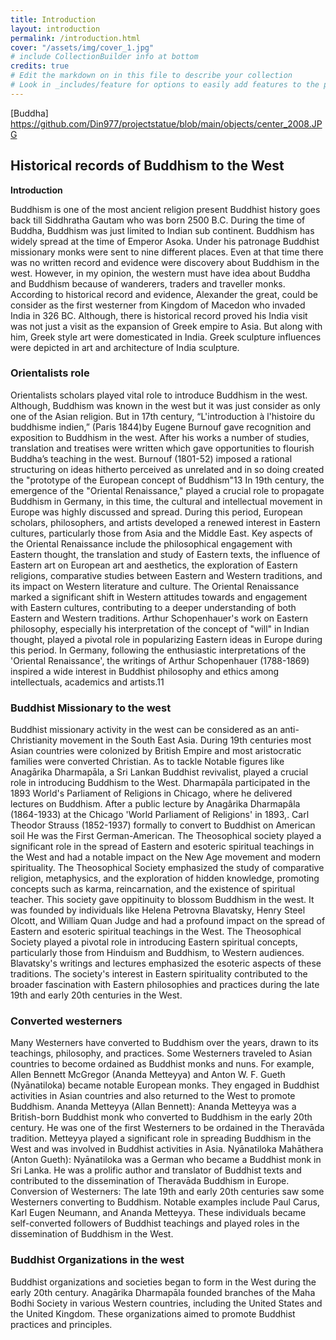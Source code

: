 ```yaml
---
title: Introduction
layout: introduction
permalink: /introduction.html
cover: "/assets/img/cover_1.jpg"
# include CollectionBuilder info at bottom
credits: true
# Edit the markdown on in this file to describe your collection
# Look in _includes/feature for options to easily add features to the page
---
```

[Buddha] https://github.com/Din977/projectstatue/blob/main/objects/center_2008.JPG
<kbd>
## Historical records of Buddhism to the West

**Introduction**

Buddhism is one of the most ancient religion present Buddhist history goes back till Siddhratha Gautam who was born 2500 B.C. During the time of Buddha, Buddhism was just limited to Indian sub continent. Buddhism has widely spread at the time of Emperor Asoka. Under his patronage Buddhist missionary monks were sent to nine different places.  Even at that time there was no written record and evidence were discovery about Buddhism in the west. However, in my opinion, the western must have idea about Buddha and Buddhism because of wanderers, traders and traveller monks. 
According to historical record and evidence, Alexander the great, could be consider as the first westerner from Kingdom of Macedon who invaded India in 326 BC. Although, there is historical record proved his India visit was not just a visit as the expansion of Greek empire to Asia. But along with him, Greek style art were domesticated in India.  Greek sculpture influences were depicted in art and architecture of India sculpture. 

### Orientalists role 

Orientalists scholars played vital role to introduce Buddhism in the west. Although, Buddhism was known in the west but it was just consider as only one of the Asian religion. But in 17th century, “L'introduction à l'histoire du buddhisme indien,” (Paris 1844)by Eugene Burnouf gave recognition and exposition to  Buddhism in the west. After his works a number of studies, translation and treatises were written which gave opportunities to flourish Buddha’s teaching in the west.  Burnouf (1801-52) imposed a rational structuring on ideas hitherto perceived as unrelated and in so doing created the "prototype of the European concept of Buddhism"13
In 19th century, the emergence of the "Oriental Renaissance," played a crucial role to propagate Buddhism in Germany, in this time, the cultural and intellectual movement in Europe was highly discussed and spread. During this period, European scholars, philosophers, and artists developed a renewed interest in Eastern cultures, particularly those from Asia and the Middle East. Key aspects of the Oriental Renaissance include the philosophical engagement with Eastern thought, the translation and study of Eastern texts, the influence of Eastern art on European art and aesthetics, the exploration of Eastern religions, comparative studies between Eastern and Western traditions, and its impact on Western literature and culture. The Oriental Renaissance marked a significant shift in Western attitudes towards and engagement with Eastern cultures, contributing to a deeper understanding of both Eastern and Western traditions. Arthur Schopenhauer's work on Eastern philosophy, especially his interpretation of the concept of "will" in Indian thought, played a pivotal role in popularizing Eastern ideas in Europe during this period. In Germany, following the enthusiastic interpretations of the 'Oriental Renaissance', the writings of Arthur Schopenhauer (1788-1869) inspired a wide interest in Buddhist philosophy and ethics among intellectuals, academics and artists.11

### Buddhist Missionary to the west

Buddhist missionary activity in the west can be considered as an anti-Christianity movement in the South East Asia. During 19th centuries most Asian countries were colonized by British Empire and most aristocratic families were converted Christian. As to tackle Notable figures like Anagārika Dharmapāla, a Sri Lankan Buddhist revivalist, played a crucial role in introducing Buddhism to the West. Dharmapāla participated in the 1893 World's Parliament of Religions in Chicago, where he delivered lectures on Buddhism. After a public lecture by Anagârika Dharmapâla (1864-1933) at the Chicago 'World Parliament of Religions' in 1893,. Carl Theodor Strauss (1852-1937) formally to convert to Buddhist on American soil He was the First German-American.
The Theosophical society played a significant role in the spread of Eastern and esoteric spiritual teachings in the West and had a notable impact on the New Age movement and modern spirituality. The Theosophical Society emphasized the study of comparative religion, metaphysics, and the exploration of hidden knowledge, promoting concepts such as karma, reincarnation, and the existence of spiritual teacher. This society gave oppitinuity to blossom Buddhism in the west. It was founded by individuals like Helena Petrovna Blavatsky, Henry Steel Olcott, and William Quan Judge and had a profound impact on the spread of Eastern and esoteric spiritual teachings in the West. The Theosophical Society played a pivotal role in introducing Eastern spiritual concepts, particularly those from Hinduism and Buddhism, to Western audiences. Blavatsky's writings and lectures emphasized the esoteric aspects of these traditions. The society's interest in Eastern spirituality contributed to the broader fascination with Eastern philosophies and practices during the late 19th and early 20th centuries in the West.

### Converted westerners

Many Westerners have converted to Buddhism over the years, drawn to its teachings, philosophy, and practices. Some Westerners traveled to Asian countries to become ordained as Buddhist monks and nuns. For example, Allen Bennett McGregor (Ananda Metteyya) and Anton W. F. Gueth (Nyānatiloka) became notable European monks. They engaged in Buddhist activities in Asian countries and also returned to the West to promote Buddhism. Ananda Metteyya (Allan Bennett): Ananda Metteyya was a British-born Buddhist monk who converted to Buddhism in the early 20th century. He was one of the first Westerners to be ordained in the Theravāda tradition. Metteyya played a significant role in spreading Buddhism in the West and was involved in Buddhist activities in Asia. Nyānatiloka Mahāthera (Anton Gueth): Nyānatiloka was a German who became a Buddhist monk in Sri Lanka. He was a prolific author and translator of Buddhist texts and contributed to the dissemination of Theravāda Buddhism in Europe. Conversion of Westerners: The late 19th and early 20th centuries saw some Westerners converting to Buddhism. Notable examples include Paul Carus, Karl Eugen Neumann, and Ananda Metteyya. These individuals became self-converted followers of Buddhist teachings and played roles in the dissemination of Buddhism in the West.

### Buddhist Organizations in the west

 Buddhist organizations and societies began to form in the West during the early 20th century. Anagārika Dharmapāla founded branches of the Maha Bodhi Society in various Western countries, including the United States and the United Kingdom. These organizations aimed to promote Buddhist practices and principles. 
 <kbd>
